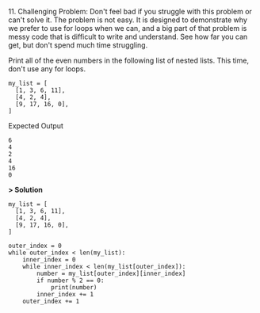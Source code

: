 11\. Challenging Problem: Don't feel bad if you struggle with this problem or can't solve it. The problem is not easy. It is designed to demonstrate why we prefer to use for loops when we can, and a big part of that problem is messy code that is difficult to write and understand. See how far you can get, but don't spend much time struggling.

Print all of the even numbers in the following list of nested lists. This time, don't use any for loops.

```
my_list = [
  [1, 3, 6, 11],
  [4, 2, 4],
  [9, 17, 16, 0],
]
```
Expected Output
```
6
4
2
4
16
0
```

**> Solution**
```
my_list = [
  [1, 3, 6, 11],
  [4, 2, 4],
  [9, 17, 16, 0],
]

outer_index = 0
while outer_index < len(my_list):
    inner_index = 0
    while inner_index < len(my_list[outer_index]):
        number = my_list[outer_index][inner_index]
        if number % 2 == 0:
            print(number)
        inner_index += 1
    outer_index += 1
```